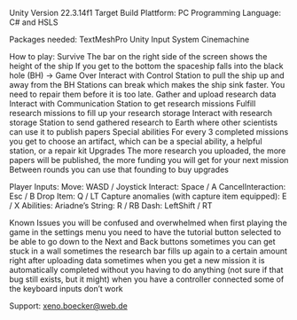 Unity Version 22.3.14f1
Target Build Plattform: PC
Programming Language: C# and HSLS


Packages needed:
TextMeshPro
Unity Input System
Cinemachine


How to play:
Survive
The bar on the right side of the screen shows the height of the ship
If you get to the bottom the spaceship falls into the black hole (BH) → Game Over
Interact with Control Station to pull the ship up and away from the BH
Stations can break which makes the ship sink faster. You need to repair them before it is too late.
Gather and upload research data
Interact with Communication Station to get research missions
Fulfill research missions to fill up your research storage
Interact with research storage Station to send gathered research to Earth where other scientists can use it to publish papers
Special abilities
For every 3 completed missions you get to choose an artifact, which can be a special ability, a helpful station, or a repair kit
Upgrades
The more research you uploaded, the more papers will be published, the more funding you will get for your next mission
Between rounds you can use that founding to buy upgrades

Player Inputs:
Move: WASD / Joystick
Interact: Space / A
CancelInteraction: Esc / B
Drop Item: Q / LT
Capture anomalies (with capture item equipped): E / X
Abilities:
Ariadne’s String: R / RB
Dash: LeftShift / RT



Known Issues
you will be confused and overwhelmed when first playing the game
in the settings menu you need to have the tutorial button selected to be able to go down to the Next and Back buttons
sometimes you can get stuck in a wall
sometimes the research bar fills up again to a certain amount right after uploading data
sometimes when you get a new mission it is automatically completed without you having to do anything (not sure if that bug still exists, but it might)
when you have a controller connected some of the keyboard inputs don’t work


Support:
xeno.boecker@web.de
